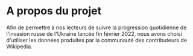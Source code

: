 # A propos du projet
Afin de permettre à nos lecteurs de suivre la progression quotidienne de l'invasion russe de l'Ukraine lancée fin février 2022, nous avons choisi d'utiliser les données produites par la communauté des contributeurs de Wikipedia. 

